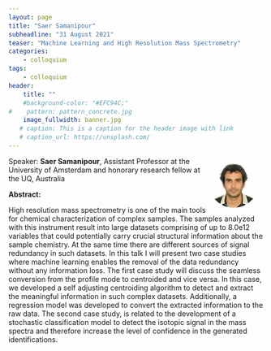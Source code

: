 ```yaml
---
layout: page
title: "Saer Samanipour"
subheadline: "31 August 2021"
teaser: "Machine Learning and High Resolution Mass Spectrometry"
categories:
    - colloquium
tags:
    - colloquium
header:
    title: ""
    #background-color: "#EFC94C;"
#    pattern: pattern_concrete.jpg
    image_fullwidth: banner.jpg
   # caption: This is a caption for the header image with link
   # caption_url: https://unsplash.com/
---
```


 <img src="../../members/SaerSamanipour2.jpeg"
     alt="SaerSamanipour"
     width="100"
     style="float: right; margin-right: 10px; border-radius:50%;" />


Speaker: **Saer Samanipour**, Assistant Professor at the University of Amsterdam and honorary research fellow at the UQ, Australia

**Abstract:** <br/>

High resolution mass spectrometry is one of the main tools for chemical characterization of complex samples. The samples analyzed with this instrument result into large datasets comprising of up to 8.0e12 variables that could potentially carry crucial structural information about the sample chemistry. At the same time there are different sources of signal redundancy in such datasets. In this talk I will present two case studies where machine learning enables the removal of the data redundancy without any information loss. The first case study will discuss the seamless conversion from the profile mode to centroided and vice versa. In this case, we developed a self adjusting centroiding algorithm to detect and extract the meaningful information in such complex datasets. Additionally, a regression model was developed to convert the extracted information to the raw data. The second case study, is related to the development of a stochastic classification model to detect the isotopic signal in the mass spectra and therefore increase the level of confidence in the generated identifications.


<!-- 
<a class="radius button small" href="https://drive.google.com/file/d/1IZsF5hh3TPpZmp9DtmgYR6JJNX6vZsoL/view?usp=sharing">Watch Back ›</a>
-->
[1]: https://bereau.group/
[2]: /blog/
[9]: /contact/
[3]:https://github.com/undark-lab/swyft
[4]:https://arxiv.org/abs/2011.13951
[5]:http://www.mathben.com/
[6]:https://pubs.acs.org/doi/10.1021/acs.jctc.0c00981
[7]:https://github.com/Ensing-Laboratory/FABULOUS
